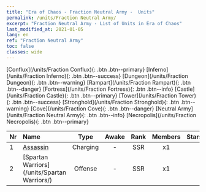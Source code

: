 ```yaml
---
title: "Era of Chaos - Fraction Neutral Army -  Units"
permalink: /units/Fraction Neutral Army/
excerpt: "Fraction Neutral Army - List of Units in Era of Chaos"
last_modified_at: 2021-01-05
lang: en
ref: "Fraction Neutral Army"
toc: false
classes: wide
---
```

 [Conflux](/units/Fraction Conflux){: .btn .btn--primary} [Inferno](/units/Fraction Inferno){: .btn .btn--success} [Dungeon](/units/Fraction Dungeon){: .btn .btn--warning} [Rampart](/units/Fraction Rampart){: .btn .btn--danger} [Fortress](/units/Fraction Fortress){: .btn .btn--info} [Castle](/units/Fraction Castle){: .btn .btn--primary} [Tower](/units/Fraction Tower){: .btn .btn--success} [Stronghold](/units/Fraction Stronghold){: .btn .btn--warning} [Cove](/units/Fraction Cove){: .btn .btn--danger} [Neutral Army](/units/Fraction Neutral Army){: .btn .btn--info} [Necropolis](/units/Fraction Necropolis){: .btn .btn--primary} 

  | Nr |         Name        |   Type   | Awake |    Rank   |   Members     |  Stars  |  Attack  |     HP    |    Art     |
  |:---|:--------------------|:--------:|:-----:|:---------:|:-------------:|:-------:|:--------:|:---------:|:-----------|
  | 1 | [Assassin](/units/Assassin/) | Charging | - | SSR | x1 | <i class="fas fa-star"/><i class="fas fa-star"/><i class="fas fa-star"/> | 269.0 | 2119 |  cishazhe  |
  | 2 | [Spartan Warriors](/units/Spartan Warriors/) | Offense | - | SSR | x1 | <i class="fas fa-star"/><i class="fas fa-star"/><i class="fas fa-star"/> | 216.0 | 2825 |  sibada  |
